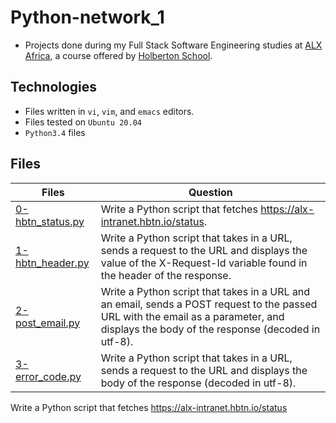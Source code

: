 # Python-network_1

- Projects done during my Full Stack Software Engineering studies at [ALX Africa](https://www.alxafrica.com/software-engineering-2022/), a course offered by [Holberton School](https://www.holbertonschool.com/).

## Technologies

- Files written in ```vi```, ```vim```, and ```emacs``` editors. 
- Files tested on ```Ubuntu 20.04```
- ```Python3.4``` files 

## Files

| Files  | Question |
| ---  | --- |
|[0-hbtn_status.py](0-hbtn_status.py)|Write a Python script that fetches https://alx-intranet.hbtn.io/status.|
|[1-hbtn_header.py](1-hbtn_header.py)|Write a Python script that takes in a URL, sends a request to the URL and displays the value of the X-Request-Id variable found in the header of the response.|
|[2-post_email.py](2-post_email.py)|Write a Python script that takes in a URL and an email, sends a POST request to the passed URL with the email as a parameter, and displays the body of the response (decoded in utf-8).|
|[3-error_code.py](3-error_code.py)|Write a Python script that takes in a URL, sends a request to the URL and displays the body of the response (decoded in utf-8).|
Write a Python script that fetches https://alx-intranet.hbtn.io/status
